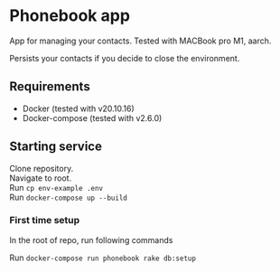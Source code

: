 # Phonebook app

App for managing your contacts. Tested with MACBook pro M1, aarch.

Persists your contacts if you decide to close the environment.

## Requirements

- Docker (tested with v20.10.16)
- Docker-compose (tested with v2.6.0)

## Starting service

Clone repository.  
Navigate to root.  
Run `cp env-example .env`  
Run `docker-compose up --build`

### First time setup

In the root of repo, run following commands

Run `docker-compose run phonebook rake db:setup`
